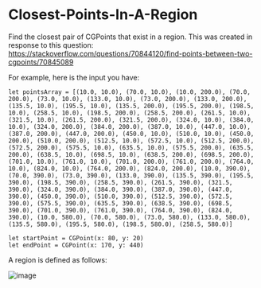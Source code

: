 # Closest-Points-In-A-Region
Find the closest pair of CGPoints that exist in a region. This was created in response to this question: https://stackoverflow.com/questions/70844120/find-points-between-two-cgpoints/70845089

For example, here is the input you have:

```
let pointsArray = [(10.0, 10.0), (70.0, 10.0), (10.0, 200.0), (70.0, 200.0), (73.0, 10.0), (133.0, 10.0), (73.0, 200.0), (133.0, 200.0), (135.5, 10.0), (195.5, 10.0), (135.5, 200.0), (195.5, 200.0), (198.5, 10.0), (258.5, 10.0), (198.5, 200.0), (258.5, 200.0), (261.5, 10.0), (321.5, 10.0), (261.5, 200.0), (321.5, 200.0), (324.0, 10.0), (384.0, 10.0), (324.0, 200.0), (384.0, 200.0), (387.0, 10.0), (447.0, 10.0), (387.0, 200.0), (447.0, 200.0), (450.0, 10.0), (510.0, 10.0), (450.0, 200.0), (510.0, 200.0), (512.5, 10.0), (572.5, 10.0), (512.5, 200.0), (572.5, 200.0), (575.5, 10.0), (635.5, 10.0), (575.5, 200.0), (635.5, 200.0), (638.5, 10.0), (698.5, 10.0), (638.5, 200.0), (698.5, 200.0), (701.0, 10.0), (761.0, 10.0), (701.0, 200.0), (761.0, 200.0), (764.0, 10.0), (824.0, 10.0), (764.0, 200.0), (824.0, 200.0), (10.0, 390.0), (70.0, 390.0), (73.0, 390.0), (133.0, 390.0), (135.5, 390.0), (195.5, 390.0), (198.5, 390.0), (258.5, 390.0), (261.5, 390.0), (321.5, 390.0), (324.0, 390.0), (384.0, 390.0), (387.0, 390.0), (447.0, 390.0), (450.0, 390.0), (510.0, 390.0), (512.5, 390.0), (572.5, 390.0), (575.5, 390.0), (635.5, 390.0), (638.5, 390.0), (698.5, 390.0), (701.0, 390.0), (761.0, 390.0), (764.0, 390.0), (824.0, 390.0), (10.0, 580.0), (70.0, 580.0), (73.0, 580.0), (133.0, 580.0), (135.5, 580.0), (195.5, 580.0), (198.5, 580.0), (258.5, 580.0)]

let startPoint = CGPoint(x: 80, y: 20)
let endPoint = CGPoint(x: 170, y: 440)
```

A region is defined as follows:

![image](https://user-images.githubusercontent.com/80219691/150936813-d36f854e-f62d-4487-89e2-226d0c4a8336.png)

